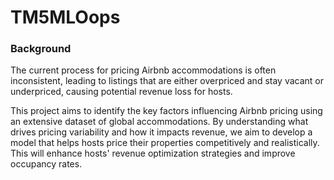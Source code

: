 # TM5MLOops

### Background

The current process for pricing Airbnb accommodations is often inconsistent, leading to listings that are either 
overpriced and stay vacant or underpriced, causing potential revenue loss for hosts. 

This project aims to identify the key factors influencing Airbnb pricing using an extensive dataset of global accommodations. By understanding what drives pricing variability and how it impacts revenue, we aim to develop a model that helps hosts price their properties competitively and realistically. This will enhance hosts' revenue optimization strategies and improve occupancy rates.
